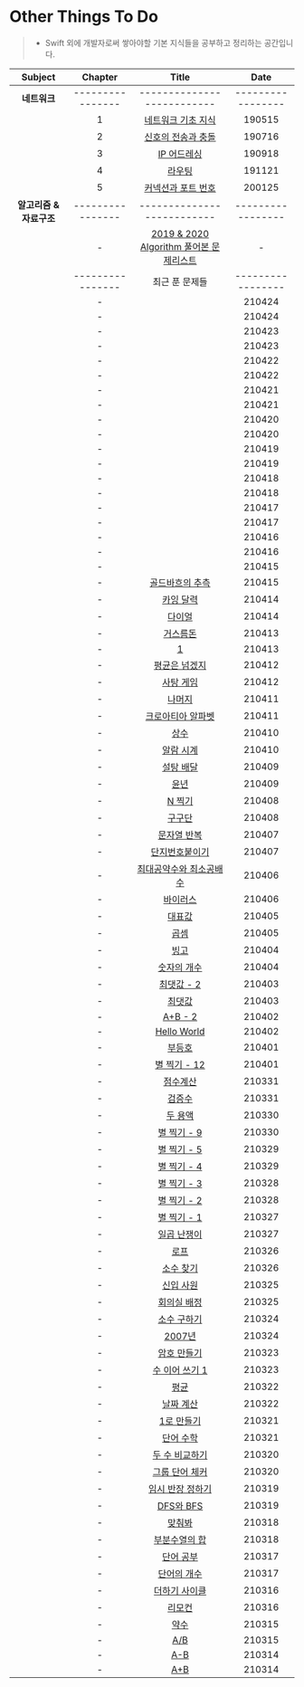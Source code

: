 # Other Things To Do
> - Swift 외에 개발자로써 쌓아야할 기본 지식들을 공부하고 정리하는 공간입니다.

| Subject | Chapter | Title | Date |
| :---: | :---: | :---: | :---: |
| **네트워크** | ---------------- | -------------------------- | ----------------- |
| | 1 | [네트워크 기초 지식](https://github.com/wargi/Etc/blob/master/Network/Chapter1.md) | 190515 |
| | 2 | [신호의 전송과 충돌](https://github.com/wargi/Etc/blob/master/Network/Chapter2.md) | 190716 |
| | 3 | [IP 어드레싱](https://github.com/wargi/Etc/blob/master/Network/Chapter3.md) | 190918 |
| | 4 | [라우팅](https://github.com/wargi/Etc/blob/master/Network/Chapter4.md) | 191121 |
| | 5 | [커넥션과 포트 번호](https://github.com/wargi/Etc/blob/master/Network/Chapter5.md) | 200125 |
| **알고리즘 & 자료구조** | ---------------- | -------------------------- | ----------------- |
| | - | [2019 & 2020 Algorithm 풀어본 문제리스트](https://github.com/wargi/Etc/blob/master/1920_README.md) | - |
|  | ---------------- | 최근 푼 문제들 | ----------------- |
| | - | [](https://github.com/wargi/Other-Things-To-Do/blob/master/Algorithm/2021/100/Question84.md) | 210424 |
| | - | [](https://github.com/wargi/Other-Things-To-Do/blob/master/Algorithm/2021/100/Question83.md) | 210424 |
| | - | [](https://github.com/wargi/Other-Things-To-Do/blob/master/Algorithm/2021/100/Question82.md) | 210423 |
| | - | [](https://github.com/wargi/Other-Things-To-Do/blob/master/Algorithm/2021/100/Question81.md) | 210423 |
| | - | [](https://github.com/wargi/Other-Things-To-Do/blob/master/Algorithm/2021/100/Question80.md) | 210422 |
| | - | [](https://github.com/wargi/Other-Things-To-Do/blob/master/Algorithm/2021/100/Question79.md) | 210422 |
| | - | [](https://github.com/wargi/Other-Things-To-Do/blob/master/Algorithm/2021/100/Question78.md) | 210421 |
| | - | [](https://github.com/wargi/Other-Things-To-Do/blob/master/Algorithm/2021/100/Question77.md) | 210421 |
| | - | [](https://github.com/wargi/Other-Things-To-Do/blob/master/Algorithm/2021/100/Question76.md) | 210420 |
| | - | [](https://github.com/wargi/Other-Things-To-Do/blob/master/Algorithm/2021/100/Question75.md) | 210420 |
| | - | [](https://github.com/wargi/Other-Things-To-Do/blob/master/Algorithm/2021/100/Question74.md) | 210419 |
| | - | [](https://github.com/wargi/Other-Things-To-Do/blob/master/Algorithm/2021/100/Question73.md) | 210419 |
| | - | [](https://github.com/wargi/Other-Things-To-Do/blob/master/Algorithm/2021/100/Question72.md) | 210418 |
| | - | [](https://github.com/wargi/Other-Things-To-Do/blob/master/Algorithm/2021/100/Question71.md) | 210418 |
| | - | [](https://github.com/wargi/Other-Things-To-Do/blob/master/Algorithm/2021/100/Question70.md) | 210417 |
| | - | [](https://github.com/wargi/Other-Things-To-Do/blob/master/Algorithm/2021/100/Question69.md) | 210417 |
| | - | [](https://github.com/wargi/Other-Things-To-Do/blob/master/Algorithm/2021/100/Question68.md) | 210416 |
| | - | [](https://github.com/wargi/Other-Things-To-Do/blob/master/Algorithm/2021/100/Question67.md) | 210416 |
| | - | [](https://github.com/wargi/Other-Things-To-Do/blob/master/Algorithm/2021/100/Question66.md) | 210415 |
| | - | [골드바흐의 추측](https://github.com/wargi/Other-Things-To-Do/blob/master/Algorithm/2021/100/Question65.md) | 210415 |
| | - | [카잉 달력](https://github.com/wargi/Other-Things-To-Do/blob/master/Algorithm/2021/100/Question64.md) | 210414 |
| | - | [다이얼](https://github.com/wargi/Other-Things-To-Do/blob/master/Algorithm/2021/100/Question63.md) | 210414 |
| | - | [거스름돈](https://github.com/wargi/Other-Things-To-Do/blob/master/Algorithm/2021/100/Question62.md) | 210413 |
| | - | [1](https://github.com/wargi/Other-Things-To-Do/blob/master/Algorithm/2021/100/Question61.md) | 210413 |
| | - | [평균은 넘겠지](https://github.com/wargi/Other-Things-To-Do/blob/master/Algorithm/2021/100/Question60.md) | 210412 |
| | - | [사탕 게임](https://github.com/wargi/Other-Things-To-Do/blob/master/Algorithm/2021/100/Question59.md) | 210412 |
| | - | [나머지](https://github.com/wargi/Other-Things-To-Do/blob/master/Algorithm/2021/100/Question58.md) | 210411 |
| | - | [크로아티아 알파벳](https://github.com/wargi/Other-Things-To-Do/blob/master/Algorithm/2021/100/Question57.md) | 210411 |
| | - | [상수](https://github.com/wargi/Other-Things-To-Do/blob/master/Algorithm/2021/100/Question56.md) | 210410 |
| | - | [알람 시계](https://github.com/wargi/Other-Things-To-Do/blob/master/Algorithm/2021/100/Question55.md) | 210410 |
| | - | [설탕 배달](https://github.com/wargi/Other-Things-To-Do/blob/master/Algorithm/2021/100/Question54.md) | 210409 |
| | - | [윤년](https://github.com/wargi/Other-Things-To-Do/blob/master/Algorithm/2021/100/Question53.md) | 210409 |
| | - | [N 찍기](https://github.com/wargi/Other-Things-To-Do/blob/master/Algorithm/2021/100/Question52.md) | 210408 |
| | - | [구구단](https://github.com/wargi/Other-Things-To-Do/blob/master/Algorithm/2021/100/Question51.md) | 210408 |
| | - | [문자열 반복](https://github.com/wargi/Other-Things-To-Do/blob/master/Algorithm/2021/100/Question50.md) | 210407 |
| | - | [단지번호붙이기](https://github.com/wargi/Other-Things-To-Do/blob/master/Algorithm/2021/100/Question49.md) | 210407 |
| | - | [최대공약수와 최소공배수](https://github.com/wargi/Other-Things-To-Do/blob/master/Algorithm/2021/100/Question48.md) | 210406 |
| | - | [바이러스](https://github.com/wargi/Other-Things-To-Do/blob/master/Algorithm/2021/100/Question47.md) | 210406 |
| | - | [대표값](https://github.com/wargi/Other-Things-To-Do/blob/master/Algorithm/2021/100/Question46.md) | 210405 |
| | - | [곱셈](https://github.com/wargi/Other-Things-To-Do/blob/master/Algorithm/2021/100/Question45.md) | 210405 |
| | - | [빙고](https://github.com/wargi/Other-Things-To-Do/blob/master/Algorithm/2021/100/Question44.md) | 210404 |
| | - | [숫자의 개수](https://github.com/wargi/Other-Things-To-Do/blob/master/Algorithm/2021/100/Question43.md) | 210404 |
| | - | [최댓값 - 2](https://github.com/wargi/Other-Things-To-Do/blob/master/Algorithm/2021/100/Question42.md) | 210403 |
| | - | [최댓값](https://github.com/wargi/Other-Things-To-Do/blob/master/Algorithm/2021/100/Question41.md) | 210403 |
| | - | [A+B - 2](https://github.com/wargi/Other-Things-To-Do/blob/master/Algorithm/2021/100/Question40.md) | 210402 |
| | - | [Hello World](https://github.com/wargi/Other-Things-To-Do/blob/master/Algorithm/2021/100/Question39.md) | 210402 |
| | - | [부등호](https://github.com/wargi/Other-Things-To-Do/blob/master/Algorithm/2021/100/Question38.md) | 210401 |
| | - | [별 찍기 - 12](https://github.com/wargi/Other-Things-To-Do/blob/master/Algorithm/2021/100/Question37.md) | 210401 |
| | - | [점수계산](https://github.com/wargi/Other-Things-To-Do/blob/master/Algorithm/2021/100/Question36.md) | 210331 |
| | - | [검증수](https://github.com/wargi/Other-Things-To-Do/blob/master/Algorithm/2021/100/Question35.md) | 210331 |
| | - | [두 용액](https://github.com/wargi/Other-Things-To-Do/blob/master/Algorithm/2021/100/Question34.md) | 210330 |
| | - | [별 찍기 - 9](https://github.com/wargi/Other-Things-To-Do/blob/master/Algorithm/2021/100/Question33.md) | 210330 |
| | - | [별 찍기 - 5](https://github.com/wargi/Other-Things-To-Do/blob/master/Algorithm/2021/100/Question32.md) | 210329 |
| | - | [별 찍기 - 4](https://github.com/wargi/Other-Things-To-Do/blob/master/Algorithm/2021/100/Question31.md) | 210329 |
| | - | [별 찍기 - 3](https://github.com/wargi/Other-Things-To-Do/blob/master/Algorithm/2021/100/Question30.md) | 210328 |
| | - | [별 찍기 - 2](https://github.com/wargi/Other-Things-To-Do/blob/master/Algorithm/2021/100/Question29.md) | 210328 |
| | - | [별 찍기 - 1](https://github.com/wargi/Other-Things-To-Do/blob/master/Algorithm/2021/100/Question28.md) | 210327 |
| | - | [일곱 난쟁이](https://github.com/wargi/Other-Things-To-Do/blob/master/Algorithm/2021/100/Question27.md) | 210327 |
| | - | [로프](https://github.com/wargi/Other-Things-To-Do/blob/master/Algorithm/2021/100/Question26.md) | 210326 |
| | - | [소수 찾기](https://github.com/wargi/Other-Things-To-Do/blob/master/Algorithm/2021/100/Question25.md) | 210326 |
| | - | [신입 사원](https://github.com/wargi/Other-Things-To-Do/blob/master/Algorithm/2021/100/Question24.md) | 210325 |
| | - | [회의실 배정](https://github.com/wargi/Other-Things-To-Do/blob/master/Algorithm/2021/100/Question23.md) | 210325 |
| | - | [소수 구하기](https://github.com/wargi/Other-Things-To-Do/blob/master/Algorithm/2021/100/Question22.md) | 210324 |
| | - | [2007년](https://github.com/wargi/Other-Things-To-Do/blob/master/Algorithm/2021/100/Question21.md) | 210324 |
| | - | [암호 만들기](https://github.com/wargi/Other-Things-To-Do/blob/master/Algorithm/2021/100/Question20.md) | 210323 |
| | - | [수 이어 쓰기 1](https://github.com/wargi/Other-Things-To-Do/blob/master/Algorithm/2021/100/Question19.md) | 210323 |
| | - | [평균](https://github.com/wargi/Other-Things-To-Do/blob/master/Algorithm/2021/100/Question18.md) | 210322 |
| | - | [날짜 계산](https://github.com/wargi/Other-Things-To-Do/blob/master/Algorithm/2021/100/Question17.md) | 210322 |
| | - | [1로 만들기](https://github.com/wargi/Other-Things-To-Do/blob/master/Algorithm/2021/100/Question16.md) | 210321 |
| | - | [단어 수학](https://github.com/wargi/Other-Things-To-Do/blob/master/Algorithm/2021/100/Question15.md) | 210321 |
| | - | [두 수 비교하기](https://github.com/wargi/Other-Things-To-Do/blob/master/Algorithm/2021/100/Question14.md) | 210320 |
| | - | [그룹 단어 체커](https://github.com/wargi/Other-Things-To-Do/blob/master/Algorithm/2021/100/Question13.md) | 210320 |
| | - | [임시 반장 정하기](https://github.com/wargi/Other-Things-To-Do/blob/master/Algorithm/2021/100/Question12.md) | 210319 |
| | - | [DFS와 BFS](https://github.com/wargi/Other-Things-To-Do/blob/master/Algorithm/2021/100/Question11.md) | 210319 |
| | - | [맞춰봐](https://github.com/wargi/Other-Things-To-Do/blob/master/Algorithm/2021/100/Question10.md) | 210318 |
| | - | [부분수열의 합](https://github.com/wargi/Other-Things-To-Do/blob/master/Algorithm/2021/100/Question09.md) | 210318 |
| | - | [단어 공부](https://github.com/wargi/Other-Things-To-Do/blob/master/Algorithm/2021/100/Question08.md) | 210317 |
| | - | [단어의 개수](https://github.com/wargi/Other-Things-To-Do/blob/master/Algorithm/2021/100/Question07.md) | 210317 |
| | - | [더하기 사이클](https://github.com/wargi/Other-Things-To-Do/blob/master/Algorithm/2021/100/Question06.md) | 210316 |
| | - | [리모컨](https://github.com/wargi/Other-Things-To-Do/blob/master/Algorithm/2021/100/Question05.md) | 210316 |
| | - | [약수](https://github.com/wargi/Other-Things-To-Do/blob/master/Algorithm/2021/100/Question04.md) | 210315 |
| | - | [A/B](https://github.com/wargi/Other-Things-To-Do/blob/master/Algorithm/2021/100/Question03.md) | 210315 |
| | - | [A-B](https://github.com/wargi/Other-Things-To-Do/blob/master/Algorithm/2021/100/Question02.md) | 210314 |
| | - | [A+B](https://github.com/wargi/Other-Things-To-Do/blob/master/Algorithm/2021/100/Question01.md) | 210314 |


